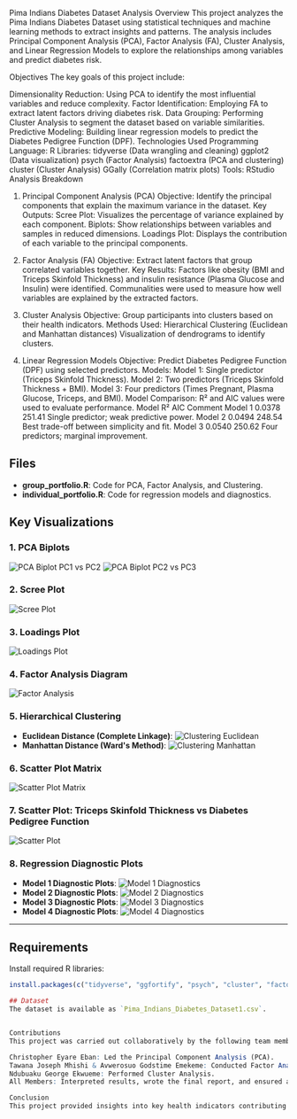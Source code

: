 Pima Indians Diabetes Dataset Analysis
Overview
This project analyzes the Pima Indians Diabetes Dataset using statistical techniques and machine learning methods to extract insights and patterns. The analysis includes Principal Component Analysis (PCA), Factor Analysis (FA), Cluster Analysis, and Linear Regression Models to explore the relationships among variables and predict diabetes risk.

Objectives
The key goals of this project include:

Dimensionality Reduction: Using PCA to identify the most influential variables and reduce complexity.
Factor Identification: Employing FA to extract latent factors driving diabetes risk.
Data Grouping: Performing Cluster Analysis to segment the dataset based on variable similarities.
Predictive Modeling: Building linear regression models to predict the Diabetes Pedigree Function (DPF).
Technologies Used
Programming Language: R
Libraries:
tidyverse (Data wrangling and cleaning)
ggplot2 (Data visualization)
psych (Factor Analysis)
factoextra (PCA and clustering)
cluster (Cluster Analysis)
GGally (Correlation matrix plots)
Tools: RStudio
Analysis Breakdown
1. Principal Component Analysis (PCA)
Objective: Identify the principal components that explain the maximum variance in the dataset.
Key Outputs:
Scree Plot: Visualizes the percentage of variance explained by each component.
Biplots: Show relationships between variables and samples in reduced dimensions.
Loadings Plot: Displays the contribution of each variable to the principal components.


2. Factor Analysis (FA)
Objective: Extract latent factors that group correlated variables together.
Key Results:
Factors like obesity (BMI and Triceps Skinfold Thickness) and insulin resistance (Plasma Glucose and Insulin) were identified.
Communalities were used to measure how well variables are explained by the extracted factors.

3. Cluster Analysis
Objective: Group participants into clusters based on their health indicators.
Methods Used:
Hierarchical Clustering (Euclidean and Manhattan distances)
Visualization of dendrograms to identify clusters.

4. Linear Regression Models
Objective: Predict Diabetes Pedigree Function (DPF) using selected predictors.
Models:
Model 1: Single predictor (Triceps Skinfold Thickness).
Model 2: Two predictors (Triceps Skinfold Thickness + BMI).
Model 3: Four predictors (Times Pregnant, Plasma Glucose, Triceps, and BMI).
Model Comparison: R² and AIC values were used to evaluate performance.
Model	R²	AIC	Comment
Model 1	0.0378	251.41	Single predictor; weak predictive power.
Model 2	0.0494	248.54	Best trade-off between simplicity and fit.
Model 3	0.0540	250.62	Four predictors; marginal improvement.


## Files
- **group_portfolio.R**: Code for PCA, Factor Analysis, and Clustering.
- **individual_portfolio.R**: Code for regression models and diagnostics.

## Key Visualizations

### 1. PCA Biplots
![PCA Biplot PC1 vs PC2](Rplot.png)
![PCA Biplot PC2 vs PC3](Rplot03.png)

### 2. Scree Plot
![Scree Plot](Rplot01.png)

### 3. Loadings Plot
![Loadings Plot](Rplot02.png)

### 4. Factor Analysis Diagram
![Factor Analysis](Rplot05.png)

### 5. Hierarchical Clustering
- **Euclidean Distance (Complete Linkage)**:
  ![Clustering Euclidean](Rplot06.png)
- **Manhattan Distance (Ward's Method)**:
  ![Clustering Manhattan](Rplot07.png)

### 6. Scatter Plot Matrix
![Scatter Plot Matrix](Rplot08.png)

### 7. Scatter Plot: Triceps Skinfold Thickness vs Diabetes Pedigree Function
![Scatter Plot](Rplot09.png)

### 8. Regression Diagnostic Plots
- **Model 1 Diagnostic Plots**:
  ![Model 1 Diagnostics](Rplot10.png)
- **Model 2 Diagnostic Plots**:
  ![Model 2 Diagnostics](Rplot11.png)
- **Model 3 Diagnostic Plots**:
  ![Model 3 Diagnostics](Rplot12.png)
- **Model 4 Diagnostic Plots**:
  ![Model 4 Diagnostics](Rplot13.png)

---

## Requirements
Install required R libraries:
```R
install.packages(c("tidyverse", "ggfortify", "psych", "cluster", "factoextra", "nFactors", "GGally", "olsrr"))

## Dataset
The dataset is available as `Pima_Indians_Diabetes_Dataset1.csv`.


Contributions
This project was carried out collaboratively by the following team members:

Christopher Eyare Eban: Led the Principal Component Analysis (PCA).
Tawana Joseph Mhishi & Avwerosuo Godstime Emekeme: Conducted Factor Analysis (FA).
Ndubuaku George Ekwueme: Performed Cluster Analysis.
All Members: Interpreted results, wrote the final report, and ensured a cohesive analysis

Conclusion
This project provided insights into key health indicators contributing to diabetes risk. PCA, Factor Analysis, and Cluster Analysis identified patterns and relationships in the data, while regression models highlighted predictors with marginal explanatory power. The project demonstrates the application of statistical methods and data visualization to uncover trends in health data.
